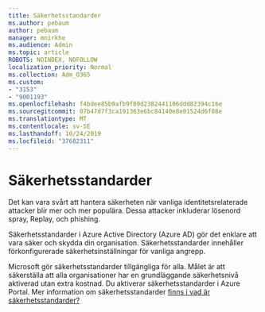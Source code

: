 ```yaml
---
title: Säkerhetsstandarder
ms.author: pebaum
author: pebaum
manager: mnirkhe
ms.audience: Admin
ms.topic: article
ROBOTS: NOINDEX, NOFOLLOW
localization_priority: Normal
ms.collection: Adm_O365
ms.custom:
- "3153"
- "9001193"
ms.openlocfilehash: f4bdee85b9afb9f89d2382441106ddd82394c16e
ms.sourcegitcommit: 07b47d7f3ca191363e6bc84140e8e01524d6f08e
ms.translationtype: MT
ms.contentlocale: sv-SE
ms.lasthandoff: 10/24/2019
ms.locfileid: "37682311"
---
```

# <a name="security-defaults"></a>Säkerhetsstandarder

Det kan vara svårt att hantera säkerheten när vanliga identitetsrelaterade attacker blir mer och mer populära. Dessa attacker inkluderar lösenord spray, Replay, och phishing.

Säkerhetsstandarder i Azure Active Directory (Azure AD) gör det enklare att vara säker och skydda din organisation. Säkerhetsstandarder innehåller förkonfigurerade säkerhetsinställningar för vanliga angrepp.

Microsoft gör säkerhetsstandarder tillgängliga för alla. Målet är att säkerställa att alla organisationer har en grundläggande säkerhetsnivå aktiverad utan extra kostnad. Du aktiverar säkerhetsstandarder i Azure Portal. Mer information om säkerhetsstandarder [finns i vad är säkerhetsstandarder?](https://docs.microsoft.com/azure/active-directory/conditional-access/concept-conditional-access-security-defaults)